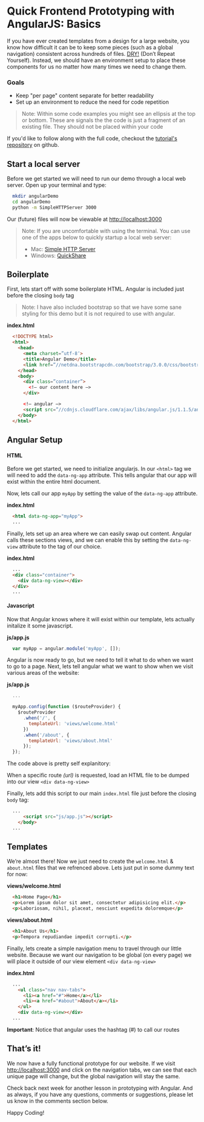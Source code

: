 # Quick Frontend Prototyping with AngularJS: Basics

If you have ever created templates from a design for a large website, you know how difficult it can be to keep some pieces (such as a global navigation) consistent across hundreds of files. [DRY!](http://en.wikipedia.org/wiki/Don't_repeat_yourself) (Don’t Repeat Yourself). Instead, we should have an environment setup to place these components for us no matter how many times we need to change them.

### Goals

* Keep "per page" content separate for better readability
* Set up an environment to reduce the need for code repetition

> Note: Within some code examples you might see an ellipsis at the top or bottom. These are signals the the code is just a fragment of an existing file. They should not be placed within your code

If you'd like to follow along with the full code, checkout the [tutorial's repository](https://github.com/simonwjackson/angular-frontend-prototyping) on github.


## Start a local server

Before we get started we will need to run our demo through a local web server. Open up your terminal and type:

```bash
  mkdir angularDemo
  cd angularDemo
  python -m SimpleHTTPServer 3000
```

Our (future) files will now be viewable at [http://localhost:3000](http://localhost:3000)

> Note: If you are uncomfortable with using the terminal. You can use one of the apps below to quickly startup a local web server:
>
> * Mac: [Simple HTTP Server](https://itunes.apple.com/us/app/simple-http-server/id441002840?mt=12)
> * Windows: [QuickShare](http://www.quicksharehq.com/)

## Boilerplate

First, lets start off with some boilerplate HTML. Angular is included just before the closing `body` tag

> Note: I have also included bootstrap so that we have some sane styling for this demo but it is not required to use with angular.

**index.html**

```html
  <!DOCTYPE html>
  <html>
    <head>
      <meta charset=”utf-8″>
      <title>Angular Demo</title>
      <link href=”//netdna.bootstrapcdn.com/bootstrap/3.0.0/css/bootstrap.min.css” rel=”stylesheet”>
    </head>
    <body>
      <div class=”container”>
        <!– our content here –>
      </div>

      <!– angular –>
      <script src=”//cdnjs.cloudflare.com/ajax/libs/angular.js/1.1.5/angular.min.js”></script>
    </body>
  </html>
```

## Angular Setup

#### HTML

Before we get started, we need to initialize angularjs. In our `<html>` tag we will need to add the `data-ng-app` attribute. This tells angular that our app will exist within the entire html document.

Now, lets call our app `myApp` by setting the value of the `data-ng-app` attribute.

**index.html**

```html
  <html data-ng-app="myApp">
  ...
```

Finally, lets set up an area where we can easily swap out content. Angular calls these sections views, and we can enable this by setting the `data-ng-view` attribute to the tag of our choice.

**index.html**

```html
  ...
  <div class="container">
    <div data-ng-view></div>
  </div>
  ...
```

#### Javascript

Now that Angular knows where it will exist within our template, lets actually initalize it some javascript.

**js/app.js**

```javascript
  var myApp = angular.module('myApp', []);
```

Angular is now ready to go, but we need to tell it what to do when we want to go to a page. Next, lets tell angular what we want to show when we visit various areas of the website:

**js/app.js**

```javascript
  ...

  myApp.config(function ($routeProvider) {
    $routeProvider
      .when('/', {
        templateUrl: 'views/welcome.html'
      })
      .when('/about', {
        templateUrl: 'views/about.html'
      });
  });
```

The code above is pretty self explanitory:

When a specific route *(url)* is requested, load an HTML file to be dumped into our view `<div data-ng-view>`

Finally, lets add this script to our main `index.html` file just before the closing `body` tag:

```html
  ...
      <script src="js/app.js"></script>
    </body>
  ...
```

## Templates

We’re almost there! Now we just need to create the `welcome.html` & `about.html` files that we refrenced above. Lets just put in some dummy text for now:

**views/welcome.html**

```html
  <h1>Home Page</h1>
  <p>Lorem ipsum dolor sit amet, consectetur adipisicing elit.</p>
  <p>Laboriosam, nihil, placeat, nesciunt expedita doloremque</p>
```

**views/about.html**

```html
  <h1>About Us</h1>
  <p>Tempora repudiandae impedit corrupti.</p>
```

Finally, lets create a simple navigation menu to travel through our little website. Because we want our navigation to be global (on every page) we will place it outside of our view element `<div data-ng-view>`

**index.html**

```html
  ...
    <ul class="nav nav-tabs">
      <li><a href="#">Home</a></li>
      <li><a href="#about">About</a></li>
    </ul>
    <div data-ng-view></div>
  ...
```

**Important**: Notice that angular uses the hashtag (#) to call our routes

## That’s it!

We now have a fully functional prototype for our website. If we visit [http://localhost:3000](http://localhost:3000) and click on the navigation tabs, we can see that each unique page will change, but the global navigation will stay the same.

Check back next week for another lesson in prototyping with Angular. And as always, if you have any questions, comments or suggestions, please let us know in the comments section below.

Happy Coding!